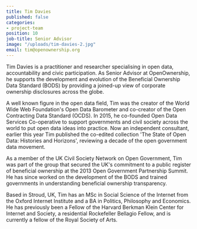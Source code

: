 ```yaml
---
title: Tim Davies
published: false
categories:
- project-team
position: 10
job-title: Senior Advisor
image: "/uploads/tim-davies-2.jpg"
email: tim@openownership.org
---
```


Tim Davies is a practitioner and researcher specialising in open data, accountability and civic participation. As Senior Advisor at OpenOwnership, he supports the development and evolution of the Beneficial Ownership Data Standard (BODS) by providing a joined-up view of corporate ownership disclosures across the globe.

A well known figure in the open data field, Tim was the creator of the World Wide Web Foundation's Open Data Barometer and co-creator of the Open Contracting Data Standard (OCDS). In 2015, he co-founded Open Data Services Co-operative to support governments and civil society across the world to put open data ideas into practice. Now an independent consultant, earlier this year Tim published the co-edited collection 'The State of Open Data: Histories and Horizons', reviewing a decade of the open government data movement.

As a member of the UK Civil Society Network on Open Government, Tim was part of the group that secured the UK's commitment to a public register of beneficial ownership at the 2013 Open Government Partnership Summit. He has since worked on the development of the BODS and trained governments in understanding beneficial ownership transparency.

Based in Stroud, UK, Tim has an MSc in Social Science of the Internet from the Oxford Internet Institute and a BA in Politics, Philosophy and Economics. He has previously been a Fellow of the Harvard Berkman Klein Center for Internet and Society, a residential Rockefeller Bellagio Fellow, and is currently a fellow of the Royal Society of Arts.
